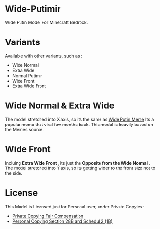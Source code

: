 # Wide-Putimir
Wide Putin Model For Minecraft Bedrock.

# Variants
Available with other variants, such as : 
- Wide Normal
- Extra Wide
- Normal Putimir
- Wide Front
- Extra Wide Front

# Wide Normal & Extra Wide
The model stretched into X axis, so its the same as [Wide Putin Meme](https://www.youtube.com/watch?v=Wl959QnD3lM) Its a popular meme that viral few months back. This model is heavily based on the Memes source.

# Wide Front
Incluing **Extra Wide Front** , its just the **Opposite from the Wide Normal** . The model stretched into Y axis, so its getting wider to the front size not to the side.

# License
This Model is Licensed just for Personal user, under Private Copyies :
- [Private Copying Fair Compensation](http://www.ipo.gov.uk/ipresearch-faircomp-full-201110.pdf)
- [Personal Copying Section 28B and Schedul 2 (1B)](https://www.legislation.gov.uk/uksi/2014/2361/made)

